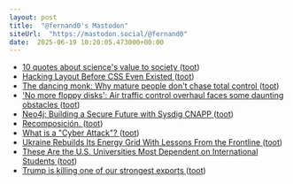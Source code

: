 ```yaml
---
layout: post
title:  "@fernand0's Mastodon"
siteUrl:  "https://mastodon.social/@fernand0"
date:  2025-06-19 10:20:05.473000+00:00
---
```

*  [10 quotes about science's value to society ](https://bigthink.com/starts-with-a-bang/10-quotes-science-value-society) ([toot](https://mastodon.social/@fernand0/114709522381042886))
*  [Hacking Layout Before CSS Even Existed ](https://denodell.com/blog/hacking-layout-before-css-existe) ([toot](https://mastodon.social/@fernand0/114709384705376631))
*  [The dancing monk: Why mature people don't chase total control ](https://bigthink.com/mini-philosophy/why-mature-people-dont-chase-total-control) ([toot](https://mastodon.social/@fernand0/114709106053411313))
*  [&#39;No more floppy disks&#39;: Air traffic control overhaul faces some daunting obstacles  ](https://www.npr.org/2025/06/06/nx-s1-5424682/air-traffic-control-overhaul) ([toot](https://mastodon.social/@fernand0/114707338217776583))
*  [Neo4j: Building a Secure Future with Sysdig CNAPP ](https://sysdig.com/customers/r-neo4j) ([toot](https://mastodon.social/@fernand0/114705583016269934))
*  [Recomposición. ](https://avecesunafoto.wordpress.com/2025/06/18/recomposicion-2) ([toot](https://mastodon.social/@fernand0/114705400167736856))
*  [What is a "Cyber Attack"? ](https://shkspr.mobi/blog/2025/06/what-is-a-cyber-attack) ([toot](https://mastodon.social/@fernand0/114705312471477187))
*  [Ukraine Rebuilds Its Energy Grid With Lessons From the Frontline  ](https://www.bloomberg.com/graphics/2025-ukraine-rebuilds-energy-grid-as-russia-war-continues/?accessToken=eyJhbGciOiJIUzI1NiIsInR5cCI6IkpXVCJ9.eyJzb3VyY2UiOiJTdWJzY3JpYmVyR2lmdGVkQXJ0aWNsZSIsImlhdCI6MTc0ODI3NTg4OSwiZXhw) ([toot](https://mastodon.social/@fernand0/114705153220113967))
*  [These Are the U.S. Universities Most Dependent on International Students ](https://www.nytimes.com/2025/05/23/upshot/harvard-trump-international-students.html?unlocked_article_code=1.Kk8.E8U0.1MDdZujZDst) ([toot](https://mastodon.social/@fernand0/114704765168587099))
*  [Trump is killing one of our strongest exports ](https://www.washingtonpost.com/opinions/2025/04/15/trump-higher-education-colleges-trade-war/?pwapi_token=eyJ0eXAiOiJKV1QiLCJhbGciOiJIUzI1NiJ9.eyJyZWFzb24iOiJnaWZ0IiwibmJmIjoxNzQ4MzE4NDAwLCJpc3MiOiJzdWJzY3JpcHRpb25zIiw) ([toot](https://mastodon.social/@fernand0/114704583575922391))
